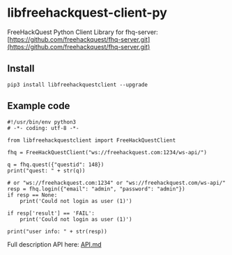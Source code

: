 # libfreehackquest-client-py

FreeHackQuest Python Client Library for fhq-server: [https://github.com/freehackquest/fhq-server.git](https://github.com/freehackquest/fhq-server.git)

## Install
```
pip3 install libfreehackquestclient --upgrade
```

## Example code

```
#!/usr/bin/env python3
# -*- coding: utf-8 -*-

from libfreehackquestclient import FreeHackQuestClient

fhq = FreeHackQuestClient("ws://freehackquest.com:1234/ws-api/")

q = fhq.quest({"questid": 148})
print("quest: " + str(q))

# or "ws://freehackquest.com:1234" or "ws://freehackquest.com/ws-api/"
resp = fhq.login({"email": "admin", "password": "admin"})
if resp == None:
    print('Could not login as user (1)')

if resp['result'] == 'FAIL':
    print('Could not login as user (1)')

print("user info: " + str(resp))
```

Full description API here: [API.md](./API.md)
